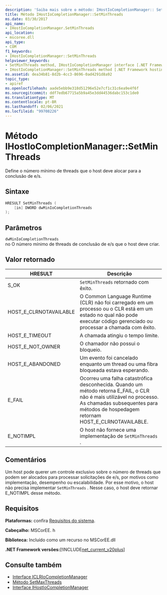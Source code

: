 ```yaml
---
description: 'Saiba mais sobre o método: IHostIoCompletionManager:: SetMinThreads'
title: Método IHostIoCompletionManager::SetMinThreads
ms.date: 03/30/2017
api_name:
- IHostIoCompletionManager.SetMinThreads
api_location:
- mscoree.dll
api_type:
- COM
f1_keywords:
- IHostIoCompletionManager::SetMinThreads
helpviewer_keywords:
- SetMinThreads method, IHostIoCompletionManager interface [.NET Framework hosting]
- IHostIoCompletionManager::SetMinThreads method [.NET Framework hosting]
ms.assetid: dea34b81-8d2b-4cc3-8696-0ad4291d8a92
topic_type:
- apiref
ms.openlocfilehash: aade5ebb9e318d51296e52e7cf1c31c6ea9e4f6f
ms.sourcegitcommit: ddf7edb67715a5b9a45e3dd44536dabc153c1de0
ms.translationtype: MT
ms.contentlocale: pt-BR
ms.lasthandoff: 02/06/2021
ms.locfileid: "99708226"
---
```

# <a name="ihostiocompletionmanagersetminthreads-method"></a>Método IHostIoCompletionManager::SetMinThreads

Define o número mínimo de threads que o host deve alocar para a conclusão de e/s.  
  
## <a name="syntax"></a>Sintaxe  
  
```cpp  
HRESULT SetMinThreads (  
    [in] DWORD dwMinIoCompletionThreads  
);  
```  
  
## <a name="parameters"></a>Parâmetros  

 `dwMinIoCompletionThreads`  
 no O número mínimo de threads de conclusão de e/s que o host deve criar.  
  
## <a name="return-value"></a>Valor retornado  
  
|HRESULT|Descrição|  
|-------------|-----------------|  
|S_OK|`SetMinThreads` retornado com êxito.|  
|HOST_E_CLRNOTAVAILABLE|O Common Language Runtime (CLR) não foi carregado em um processo ou o CLR está em um estado no qual não pode executar código gerenciado ou processar a chamada com êxito.|  
|HOST_E_TIMEOUT|A chamada atingiu o tempo limite.|  
|HOST_E_NOT_OWNER|O chamador não possui o bloqueio.|  
|HOST_E_ABANDONED|Um evento foi cancelado enquanto um thread ou uma fibra bloqueada estava esperando.|  
|E_FAIL|Ocorreu uma falha catastrófica desconhecida. Quando um método retorna E_FAIL, o CLR não é mais utilizável no processo. As chamadas subsequentes para métodos de hospedagem retornam HOST_E_CLRNOTAVAILABLE.|  
|E_NOTIMPL|O host não fornece uma implementação de `SetMinThreads` .|  
  
## <a name="remarks"></a>Comentários  

 Um host pode querer um controle exclusivo sobre o número de threads que podem ser alocados para processar solicitações de e/s, por motivos como implementação, desempenho ou escalabilidade. Por esse motivo, o host não precisa implementar `SetMinThreads` . Nesse caso, o host deve retornar E_NOTIMPL desse método.  
  
## <a name="requirements"></a>Requisitos  

 **Plataformas:** confira [Requisitos do sistema](../../get-started/system-requirements.md).  
  
 **Cabeçalho:** MSCorEE. h  
  
 **Biblioteca:** Incluído como um recurso no MSCorEE.dll  
  
 **.NET Framework versões:**[!INCLUDE[net_current_v20plus](../../../../includes/net-current-v20plus-md.md)]  
  
## <a name="see-also"></a>Consulte também

- [Interface ICLRIoCompletionManager](iclriocompletionmanager-interface.md)
- [Método SetMaxThreads](ihostiocompletionmanager-setmaxthreads-method.md)
- [Interface IHostIoCompletionManager](ihostiocompletionmanager-interface.md)
